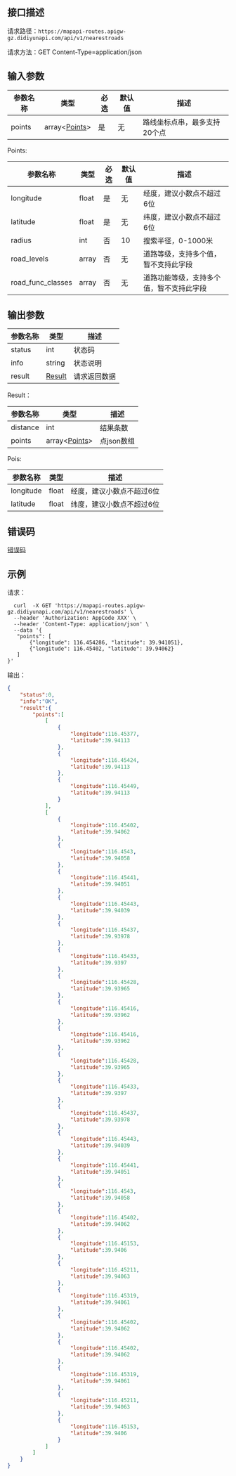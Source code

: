 ## 接口描述
请求路径：`https://mapapi-routes.apigw-gz.didiyunapi.com/api/v1/nearestroads`

请求方法：GET Content-Type=application/json
## 输入参数
|参数名称 | 类型 | 必选 | 默认值 | 描述|
|--------|-----|-----|-----|-----|
|points  | array<[Points](#Points)> | 是 | 无 |路线坐标点串，最多支持20个点|

<span id="Points"></span>
Points:

|参数名称  | 类型 | 必选| 默认值 |  描述 |  
|--------|-----|-----|-----|-----|
|longitude            | float         |是 | 无 |经度，建议小数点不超过6位 |
|latitude             | float         |是 | 无 |纬度，建议小数点不超过6位 |
|radius               | int           |否 | 10 |搜索半径，0-1000米|
|road_levels          | array<int>    |否 | 无 |道路等级，支持多个值，暂不支持此字段 |
|road_func_classes    | array<int>    |否 | 无 |道路功能等级，支持多个值，暂不支持此字段|


## 输出参数
|参数名称  | 类型 | 描述|
|--------|-----|-----|
|status  | int               |状态码 |
|info    |string             |状态说明	|
|result  | [Result](#Result) |请求返回数据 |

<span id="Result"></span>
Result：

|参数名称  | 类型 | 描述 |
|--------|-----|-----|
|distance | int | 结果条数 |
|points   | array<[Points](#Points)> | 点json数组|

<span id="Points"></span>
Pois:

|参数名称  | 类型 | 描述 | 
|--------|-----|-----|
|longitude  | float  | 经度，建议小数点不超过6位 |
|latitude   | float  | 纬度，建议小数点不超过6位 |

## 错误码
[错误码](/static/apimarket-docs/services/地图/错误码.md#errorCode)

## 示例

请求：
``` shell  
  curl  -X GET 'https://mapapi-routes.apigw-gz.didiyunapi.com/api/v1/nearestroads' \
  --header 'Authorization: AppCode XXX' \
  --header 'Content-Type: application/json' \
  --data '{
   "points": [
       {"longitude": 116.454286, "latitude": 39.941051},
       {"longitude": 116.45402, "latitude": 39.94062}
   ]
}'
```
输出：
``` json
{
    "status":0,
    "info":"OK",
    "result":{
        "points":[
            [
                {
                    "longitude":116.45377,
                    "latitude":39.94113
                },
                {
                    "longitude":116.45424,
                    "latitude":39.94113
                },
                {
                    "longitude":116.45449,
                    "latitude":39.94113
                }
            ],
            [
                {
                    "longitude":116.45402,
                    "latitude":39.94062
                },
                {
                    "longitude":116.4543,
                    "latitude":39.94058
                },
                {
                    "longitude":116.45441,
                    "latitude":39.94051
                },
                {
                    "longitude":116.45443,
                    "latitude":39.94039
                },
                {
                    "longitude":116.45437,
                    "latitude":39.93978
                },
                {
                    "longitude":116.45433,
                    "latitude":39.9397
                },
                {
                    "longitude":116.45428,
                    "latitude":39.93965
                },
                {
                    "longitude":116.45416,
                    "latitude":39.93962
                },
                {
                    "longitude":116.45416,
                    "latitude":39.93962
                },
                {
                    "longitude":116.45428,
                    "latitude":39.93965
                },
                {
                    "longitude":116.45433,
                    "latitude":39.9397
                },
                {
                    "longitude":116.45437,
                    "latitude":39.93978
                },
                {
                    "longitude":116.45443,
                    "latitude":39.94039
                },
                {
                    "longitude":116.45441,
                    "latitude":39.94051
                },
                {
                    "longitude":116.4543,
                    "latitude":39.94058
                },
                {
                    "longitude":116.45402,
                    "latitude":39.94062
                },
                {
                    "longitude":116.45153,
                    "latitude":39.9406
                },
                {
                    "longitude":116.45211,
                    "latitude":39.94063
                },
                {
                    "longitude":116.45319,
                    "latitude":39.94061
                },
                {
                    "longitude":116.45402,
                    "latitude":39.94062
                },
                {
                    "longitude":116.45402,
                    "latitude":39.94062
                },
                {
                    "longitude":116.45319,
                    "latitude":39.94061
                },
                {
                    "longitude":116.45211,
                    "latitude":39.94063
                },
                {
                    "longitude":116.45153,
                    "latitude":39.9406
                }
            ]
        ]
    }
}
```
